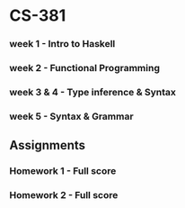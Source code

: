 # CS-381

### week 1 - Intro to Haskell
### week 2 - Functional Programming
### week 3 & 4 - Type inference & Syntax
### week 5 - Syntax & Grammar

## Assignments
### Homework 1 - Full score
### Homework 2 - Full score
